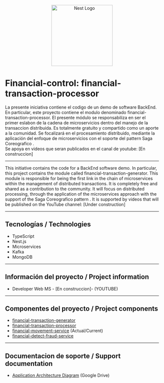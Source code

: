 <p align="center">
  <a href="http://nestjs.com/" target="blank"><img src="https://nestjs.com/img/logo-small.svg" width="200" alt="Nest Logo" /></a>
</p>

# Financial-control: financial-transaction-processor  

La presente iniciativa contiene el codigo de un demo de software BackEnd.
En particular, este proyecto contiene el modulo denominado financial-transaction-processor.
El presente módulo se responsabiliza en ser el primer eslabon de la cadena de microservicios dentro del manejo de la transaccion distribuida.
Es totalmente gratuito y compartido como un aporte a la comunidad. 
Se focalizará en el procesamiento distribuido, mediante la aplicación del enfoque de microservicios con el soporte del pattern Saga Coreografico
.  
Se apoya en videos que seran publicados en el canal de youtube:  [En construccion]

___

This initiative contains the code for a BackEnd software demo.
In particular, this project contains the module called financial-transaction-generator.
This module is responsible for being the first link in the chain of microservices within the management of distributed transactions.
It is completely free and shared as a contribution to the community.
It will focus on distributed processing, through the application of the microservices approach with the support of the Saga Coreografico pattern
.
It is supported by videos that will be published on the YouTube channel: [Under construction]
___

## Tecnologías / Technologies

* TypeScript
* Nest.js
* Microservices
* Kafka
* MongoDB

___

## Información del proyecto / Project information

* Developer Web MS - [En construccion]- (YOUTUBE)

___

## Componentes del proyecto / Project components

* [financial-transaction-generator](https://github.com/mspano-web/financial-transaction-generator) 
* [financial-transaction-processor](https://github.com/mspano-web/financial-transaction-processor) 
* [financial-movement-service](https://github.com/mspano-web/financial-movement-service) (Actual/Current)
* [financial-detect-fraud-service](https://github.com/mspano-web/financial-detect-fraud-service)

___

## Documentacion de soporte / Support documentation

* [Application Architecture Diagram](https://drive.google.com/file/d/1p7IXMbkwuWV7GKsDqXKn95jkTtVXdqWC/view?usp=drive_link) (Google Drive)
